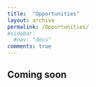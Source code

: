 ```yaml
---
title:  "Opportunities"
layout: archive
permalink: /Opportunities/
#sidebar:
  #nav: "docs"
comments: true
---
```


## Coming soon
